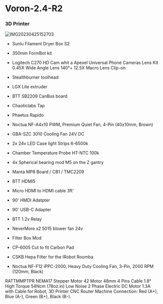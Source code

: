 # Voron-2.4-R2
### 3D Printer
![IMG20230425152703](https://github.com/baz-snow-ss/Voron-2.4-R2/assets/99566898/d70d49a9-5046-4459-ac16-60790c98a5e6)

- Sunlu Filament Dryer Box S2
- 350mm FormBot kit
- Logitech C270 HD Cam whit a Apexel Universal Phone Cameras Lens Kit 0.45X Wide Angle Lens 140°+ 12.5X Macro Lens Clip-on

 - Stealthburner toolhead
 - LGX Lite extruder
 - BTT SB2209 CanBus board
 - Chaoticlabs Tap
 - Phaetus Rapido
 - Noctua NF-A4x10 PWM, Premium Quiet Fan, 4-Pin (40x10mm, Brown)
 - GBA-SZC 3010 Cooling Fan 24V DC
  
- 2x 24v LED Case light Strips 6-6500k
- Chamber Temperature Probe HT-NTC 100k
- 4x Spherical bearing mod M5 on the Z gantry
- Manta MP8 Board / CB1 / TMC2209

- BTT HDMI5
- Micro HDMI to HDMI cable 3ft'
- 90' HMDI Adatpter
- 90' USB-C Adapter
- BTT 1.2v Relay

- NeverMore x2 5015 blower fan 24v
- Filter Box Mod
- CP-6005 Cut to fit Carbon Pad
- CSKB Hepa Filter for the IRobot Roomba 
- Noctua NF-F12 iPPC-2000, Heavy Duty Cooling Fan, 3-Pin, 2000 RPM (120mm, Black)


RATTMMPTPR NEMA17 Stepper Motor 42 Motor 48mm 4 Pins Cable 1.8° High Torque 54Ncm (78oz.in) Low Noise 2 Phase Electric DC Motor 1.3A with Cable for Robot, 3D Printer CNC Router Machine
Connection:
Red (A+), Blue (A-), Green (B+), Black (B-).
